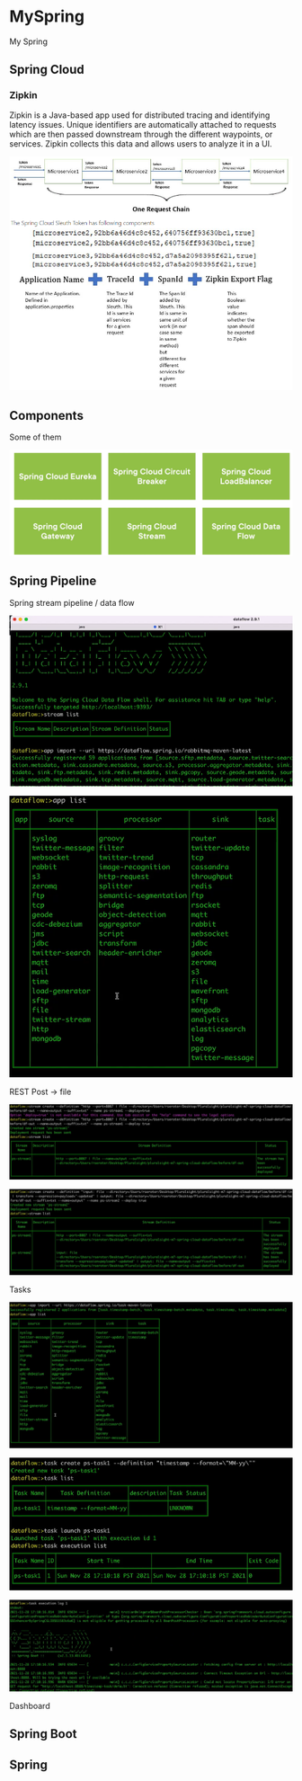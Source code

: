 # MySpring

My Spring

## Spring Cloud

### Zipkin

Zipkin is a Java-based app used for distributed tracing and identifying latency issues. Unique identifiers are automatically attached to requests which are then passed downstream through the different waypoints, or services. Zipkin collects this data and allows users to analyze it in a UI.

![1660509680601](image/README/1660509680601.png)

## Components

Some of them

![1660513582553](image/README/1660513582553.png)

## Spring Pipeline

Spring stream pipeline / data flow

![1660513965220](image/README/1660513965220.png)

![1660513981993](image/README/1660513981993.png)

REST Post -> file

![1660514069109](image/README/1660514069109.png)

![1660514204559](image/README/1660514204559.png)

Tasks

![1660514262425](image/README/1660514262425.png)

![1660514308378](image/README/1660514308378.png)

![1660514343792](image/README/1660514343792.png)

Dashboard




## Spring Boot

## Spring

